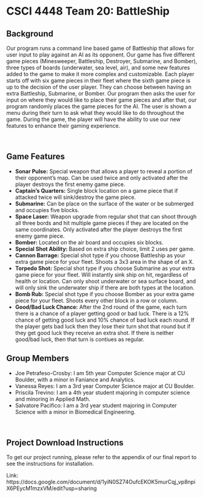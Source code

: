 # CSCI 4448 Team 20: BattleShip

<h2>Background</h2>
<p>Our program runs a command line based game of Battleship that allows for user input to play against an AI as its opponent. Our game has five different game pieces (Minesweeper, Battleship, Destroyer, Submarine, and Bomber), three types of boards (underwater, sea level, air), and some new features added to the game to make it more complex and customizable. Each player starts off with six game pieces in their fleet where the sixth game piece is up to the decision of the user player. They can choose between having an extra Battleship, Submarine, or Bomber. Our program then asks the user for input on where they would like to place their game pieces and after that, our program randomly places the game pieces for the AI. The user is shown a menu during their turn to ask what they would like to do throughout the game. During the game, the player will have the ability to use our new features to enhance their gaming experience.</p>
</br>

<h2>Game Features</h2>
  <ul>
    <li> <b>Sonar Pulse:</b> Special weapon that allows a player to reveal a portion of their opponent’s map. Can be used twice and only activated after the player destroys the first enemy game piece. </li>
    <li> <b>Captain’s Quarters:</b> Single block location on a game piece that if attacked twice will sink/destroy the game piece. </li>
    <li> <b>Submarine:</b> Can be place on the surface of the water or be submerged and occupies five blocks. </li>
    <li> <b>Space Laser:</b> Weapon upgrade from regular shot that can shoot through all three bords and hit multiple game pieces if they are located on the same coordinates. Only activated after the player destroys the first enemy game piece. </li>
    <li> <b>Bomber:</b> Located on the air board and occupies six blocks. </li>
    <li> <b>Special Shot Ability: </b> Based on extra ship choice, limit 2 uses per game. </li>
        <li> <b>Cannon Barrage:</b> Special shot type if you choose Battleship as your extra game piece for your fleet. Shoots a 3x3 area in the shape of an X. </li>
        <li> <b>Torpedo Shot:</b> Special shot type if you choose Submarine as your extra game piece for your fleet. Will instantly sink ship on hit, regardless of health or location. Can only shoot underwater or sea surface board, and will only sink the underwater ship if there are both types at the location. </li>
         <li> <b>Bomb Rub:</b> Special shot type if you choose Bomber as your extra game piece for your fleet. Shoots every other block in a row or column. </li>
    <li> <b>Good/Bad Luck Chance:</b> After the 2nd round of the game, each turn there is a chance of a player getting good or bad luck. There is a 12% chance of getting good luck and 10% chance of bad luck each round. If the player gets bad luck then they lose their turn shot that round but if they get good luck they receive an extra shot. If there is neither good/bad luck, then that turn is contiues as regular. </li>
  </ul>
  
<h2>Group Members</h2>
  <ul>
    <li>Joe Petrafeso-Crosby: I am 5th year Computer Science major at CU Boulder, with a minor in Faniance and Analytics. </li>
    <li>Vanessa Reyes: I am a 3rd year Computer Science major at CU Boulder. </li>
    <li>Priscila Trevino: I am a 4th year student majoring in computer science and minoring in Applied Math. </li>
    <li>Salvatore Pacifico: I am a 3rd year student majoring in Computer Science with a minor in Biomedical Engineering. </li>
  </ul>
<br />

<h2>Project Download Instructions</h2> 
<p>To get our project running, please refer to the appendix of our final report to see the instructions for installation. </p>
<p>Link: https://docs.google.com/document/d/1yiN0SZ74OufcEKOK5murCqj_vp8npiX6PEycM1mzxVM/edit?usp=sharing </p>

